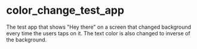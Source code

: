 # color_change_test_app

The test app that shows "Hey there" on a screen that changed background
every time the users taps on it. The text color is also changed to inverse
of the background.